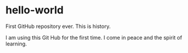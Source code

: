 # hello-world
First GitHub repository ever. This is history.

I am using this Git Hub for the first time. I come in peace and the spirit of learning.
